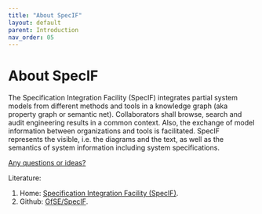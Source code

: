```yaml
---
title: "About SpecIF"
layout: default
parent: Introduction
nav_order: 05
---
```


# About SpecIF

The Specification Integration Facility (SpecIF) integrates partial system models from different methods and tools in a knowledge graph (aka property graph or semantic net). 
Collaborators shall browse, search and audit engineering results in a common context. 
Also, the exchange of model information between organizations and tools is facilitated. 
SpecIF represents the visible, i.e. the diagrams and the text, as well as the semantics of system information including system specifications.

<a href="https://github.com/GfSE/CoCoML/discussions/4" target="_blank">Any questions or ideas?</a>

Literature:

1. Home: <a href="http://specif.de/en/" target="_blank">Specification Integration Facility (SpecIF)</a>.
1. Github: <a href="https://github.com/GfSE/SpecIF" target="_blank">GfSE/SpecIF</a>.


